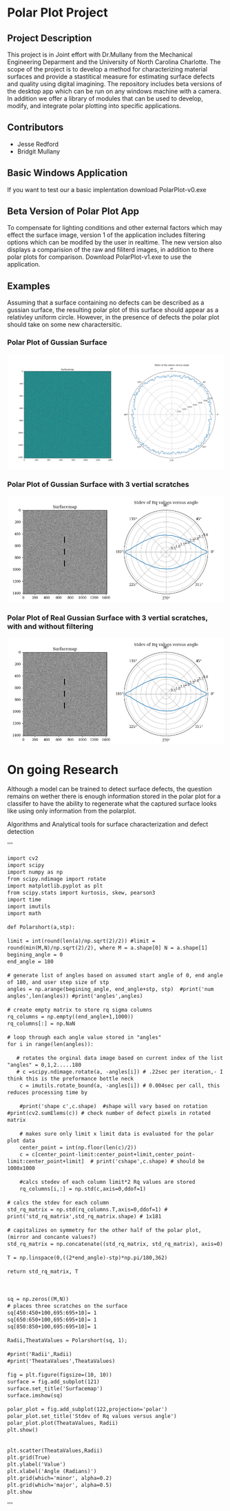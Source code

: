 # Polar Plot Project

## Project Description
This project is in Joint effort with Dr.Mullany from the Mechanical Engineering Deparment and the University of North Carolina Charlotte.
The scope of the project is to develop a method for characterizing material surfaces and provide a stastitical measure for estimating surface defects and quality using digital imagining. The repository includes beta versions of the desktop app which can be run on any windows machine with a camera. In addition we offer a library of modules that can be used to develop, modify, and integrate polar plotting into specific applications. 

## Contributors
- Jesse Redford
- Bridgit Mullany

## Basic Windows Application
If you want to test our a basic implentation download PolarPlot-v0.exe


## Beta Version of Polar Plot App
To compensate for lighting conditions and other external factors which may effect the surface image, version 1 of the application includes filtering options which can be modifed by the user in realtime. The new version also displays a comparision of the raw and filiterd images, in addition to there polar plots for comparison.
Download PolarPlot-v1.exe to use the application. 



## Examples
Assuming that a surface containing no defects can be described as a gussian surface, the resulting polar plot of this surface should appear as a relativley uniform circle.
However, in the presence of defects the polar plot should take on some new charactersitic.

### Polar Plot of Gussian Surface
![PolarPlot](https://github.com/Jesse-Redford/PolarPlots/blob/master/gussian_surface.png)

### Polar Plot of Gussian Surface with 3 vertial scratches
![PolarPlot](https://github.com/Jesse-Redford/PolarPlots/blob/master/gussian_surface_with_defects.png)

### Polar Plot of Real Gussian Surface with 3 vertial scratches, with and without filtering
![PolarPlot](https://github.com/Jesse-Redford/PolarPlots/blob/master/gussian_surface_with_defects.png)






# On going Research
Although a model can be trained to detect surface defects, the question remains on wether there is enough information stored in the polar plot for a classifer to have the ability to regenerate what the captured surface looks like using only information from the polarplot.





Algorithms and Analytical tools for surface characterization and defect detection




'''

    import cv2
    import scipy
    import numpy as np
    from scipy.ndimage import rotate
    import matplotlib.pyplot as plt
    from scipy.stats import kurtosis, skew, pearson3
    import time
    import imutils
    import math

    def Polarshort(a,stp):

    limit = int(round(len(a)/np.sqrt(2)/2)) #limit = round(min(M,N)/np.sqrt(2)/2), where M = a.shape[0] N = a.shape[1]
    begining_angle = 0
    end_angle = 180
    
    # generate list of angles based on assumed start angle of 0, end angle of 180, and user step size of stp
    angles = np.arange(begining_angle, end_angle+stp, stp)  #print('num angles',len(angles)) #print('angles',angles)
    
    # create empty matrix to store rq sigma columns
    rq_columns = np.empty((end_angle+1,1000)) 
    rq_columns[:] = np.NaN
   
    # loop through each angle value stored in "angles"
    for i in range(len(angles)): 
    
       # rotates the orginal data image based on current index of the list "angles" = 0,1,2.....180     
       # c =scipy.ndimage.rotate(a, -angles[i]) # .22sec per iteration,- I think this is the preformance bottle neck
        c = imutils.rotate_bound(a, -angles[i]) # 0.004sec per call, this reduces processing time by
        
        #print('shape c',c.shape)  #shape will vary based on rotation #print(cv2.sumElems(c)) # check number of defect pixels in rotated matrix
        
        # makes sure only limit x limit data is evaluated for the polar plot data
        center_point = int(np.floor(len(c)/2))
        c = c[center_point-limit:center_point+limit,center_point-limit:center_point+limit]  # print('cshape',c.shape) # should be 1000x1000

        #calcs stedev of each column limit*2 Rq values are stored
        rq_columns[i,:] = np.std(c,axis=0,ddof=1)
    
    # calcs the stdev for each column
    std_rq_matrix = np.std(rq_columns.T,axis=0,ddof=1) # print('std_rq_matrix',std_rq_matrix.shape) # 1x181
    
    # capitalizes on symmetry for the other half of the polar plot, (mirror and concante values?)
    std_rq_matrix = np.concatenate((std_rq_matrix, std_rq_matrix), axis=0)
 
    T = np.linspace(0,((2*end_angle)-stp)*np.pi/180,362)
    
    return std_rq_matrix, T
    
    
    
    sq = np.zeros((M,N))
    # places three scratches on the surface
    sq[450:450+100,695:695+10]= 1
    sq[650:650+100,695:695+10]= 1
    sq[850:850+100,695:695+10]= 1 
    
    Radii,TheataValues = Polarshort(sq, 1);

    #print('Radii',Radii)
    #print('TheataValues',TheataValues)

    fig = plt.figure(figsize=(10, 10))
    surface = fig.add_subplot(121)
    surface.set_title('Surfacemap')
    surface.imshow(sq)

    polar_plot = fig.add_subplot(122,projection='polar')
    polar_plot.set_title('Stdev of Rq values versus angle')
    polar_plot.plot(TheataValues, Radii)
    plt.show()


    plt.scatter(TheataValues,Radii)
    plt.grid(True)
    plt.ylabel('Value')
    plt.xlabel('Angle (Radians)')
    plt.grid(which='minor', alpha=0.2)
    plt.grid(which='major', alpha=0.5)
    plt.show
   
'''



